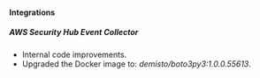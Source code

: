 
#### Integrations

##### AWS Security Hub Event Collector

- Internal code improvements.
- Upgraded the Docker image to: *demisto/boto3py3:1.0.0.55613*.
